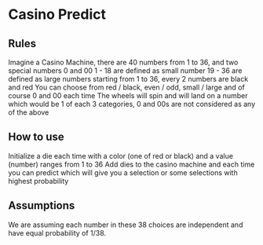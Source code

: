 # Casino Predict

## Rules
Imagine a Casino Machine, there are 40 numbers from 1 to 36, and two special numbers 0 and 00
1 - 18 are defined as small number
19 - 36 are defined as large numbers
starting from 1 to 36, every 2 numbers are black and red
You can choose from red / black, even / odd, small / large and of course 0 and 00 each time
The wheels will spin and will land on a number which would be 1 of each 3 categories, 0 and 00s are not considered as any of the above

## How to use
Initialize a die each time with a color (one of red or black) and a value (number) ranges from 1 to 36
Add dies to the casino machine and each time you can predict which will give you a selection or some selections with highest probability

## Assumptions
We are assuming each number in these 38 choices are independent and have equal probability of 1/38. 
